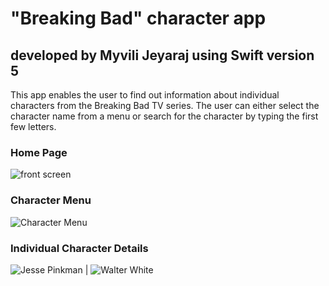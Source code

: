 # "Breaking Bad" character app
## developed by Myvili Jeyaraj using Swift version 5

This app enables the user to find out information about individual characters from the Breaking Bad TV series. The user can either select the character name from a menu or search for the character by typing the first few letters.

### Home Page

![front screen](https://github.com/myjeyaraj/BreakingBad/blob/BB-001/screenshots/front%20screen.png)

### Character Menu

![Character Menu](https://github.com/myjeyaraj/BreakingBad/blob/BB-001/screenshots/chacter%20menu.png)

### Individual Character Details

![Jesse Pinkman](https://github.com/myjeyaraj/BreakingBad/blob/BB-001/screenshots/JessePinkman.png) | ![Walter White](https://github.com/myjeyaraj/BreakingBad/blob/BB-001/screenshots/WalterWhite.png)
